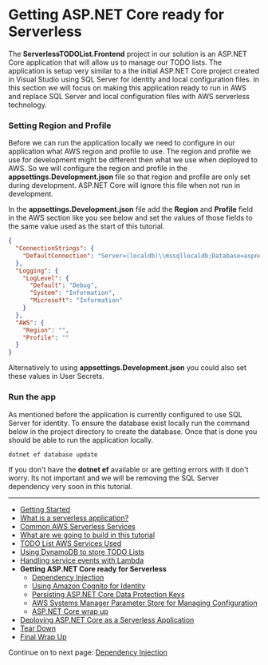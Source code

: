 # Getting ASP.NET Core ready for Serverless

The **ServerlessTODOList.Frontend** project in our solution is an ASP.NET Core application that will allow us to manage our TODO lists. The application
is setup very similar to a the initial ASP.NET Core project created in Visual Studio using SQL Server for identity and local configuration files. In this
section we will focus on making this application ready to run in AWS and replace SQL Server and local configuration files with AWS serverless technology.

### Setting Region and Profile

Before we can run the application locally we need to configure in our application what AWS region and profile to use. The region and profile we use 
for development might be different then what we use when deployed to AWS. So we will configure the region and profile in the **appsettings.Development.json** file
so that region and profile are only set during development. ASP.NET Core will ignore this file when not run in development. 

In the **appsettings.Development.json** file add the **Region** and **Profile** field in the AWS section like you see below and set the values of those fields to the same value used
as the start of this tutorial.

```json
{
  "ConnectionStrings": {
    "DefaultConnection": "Server=(localdb)\\mssqllocaldb;Database=aspnet-ServerlessTODOList-53bc9b9d-9d6a-45d4-8429-2a2761773502;Trusted_Connection=True;MultipleActiveResultSets=true"
  },
  "Logging": {
    "LogLevel": {
      "Default": "Debug",
      "System": "Information",
      "Microsoft": "Information"
    }
  },
  "AWS": {
    "Region": "",
    "Profile": ""
  }
}
```

Alternatively to using **appsettings.Development.json** you could also set these values in User Secrets.

### Run the app

As mentioned before the application is currently configured to use SQL Server for identity. To ensure the database exist locally run the command below in the project directory
to create the database. Once that is done you should be able to run the application locally.

```
dotnet ef database update
```

If you don't have the **dotnet ef** available or are getting errors with it don't worry. Its not important and we will be removing 
the SQL Server dependency very soon in this tutorial.

<!-- Generated Navigation -->
---

* [Getting Started](../GettingStarted.md)
* [What is a serverless application?](../WhatIsServerless.md)
* [Common AWS Serverless Services](../CommonServerlessServices.md)
* [What are we going to build in this tutorial](../WhatAreWeBuilding.md)
* [TODO List AWS Services Used](../TODOListServices.md)
* [Using DynamoDB to store TODO Lists](../DynamoDBModule/WhatIsDynamoDB.md)
* [Handling service events with Lambda](../StreamProcessing/ServiceEvents.md)
* **Getting ASP.NET Core ready for Serverless**
  * [Dependency Injection](../ASP.NETCoreFrontend/DependencyInjection.md)
  * [Using Amazon Cognito for Identity](../ASP.NETCoreFrontend/WebIdentity.md)
  * [Persisting ASP.NET Core Data Protection Keys](../ASP.NETCoreFrontend/ParameterStoreDataProtection.md)
  * [AWS Systems Manager Parameter Store for Managing Configuration](../ASP.NETCoreFrontend/ParameterStoreConfigurationProvider.md)
  * [ASP.NET Core wrap up](../ASP.NETCoreFrontend/FrontendWrapup.md)
* [Deploying ASP.NET Core as a Serverless Application](../DeployingFrontend/DeployingFrontend.md)
* [Tear Down](../TearDown.md)
* [Final Wrap Up](../FinalWrapup.md)

Continue on to next page: [Dependency Injection](../ASP.NETCoreFrontend/DependencyInjection.md)

